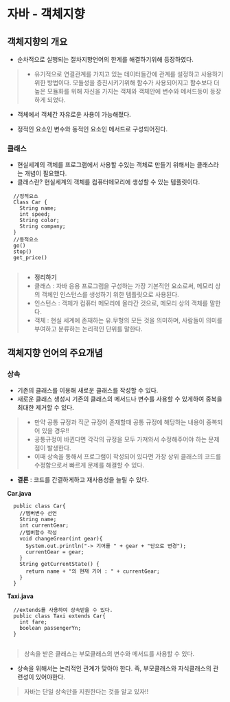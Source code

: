 # 자바 - 객체지향

## 객체지향의 개요

- 순차적으로 실행되는 절차지향언어의 한계를 해결하기위해 등장하였다.

> - 유기적으로 연결관계를 가지고 있는 데이터들간에 관계를 설정하고 사용하기위한 방법이다.
  모듈성을 증진시키기위해 함수가 사용되어지고 함수보다 더 높은 모듈화를 위해 자신을 가지는 객체와
  객체안에 변수와 메서드등이 등장하게 되었다.
  - 객체에서 객체간 자유로운 사용이 가능해졌다.
  
  
- 정적인 요소인 변수와 동적인 요소인 메서드로 구성되어진다.

### 클래스

- 현실세계의 객체를 프로그램에서 사용할 수있는 객체로 만들기 위해서는 클래스라는 개념이 필요했다.
- 클래스란? 현실세계의 객체를 컴퓨터메모리에 생성할 수 있는 템플릿이다.
```
  //정적요소
  Class Car {
    String name;
    int speed;
    String color;
    String company;
  }
  //동적요소
  go()
  stop()
  get_price()
  
```

> - **정리하기**
> - 클래스 : 자바 응용 프로그램을 구성하는 가장 기본적인 요소로써, 메모리 상의 객체인 인스턴스를 생성하기 위한 템플릿으로 사용된다.
> - 인스턴스 : 객체가 컴퓨터 메모리에 올라간 것으로, 메모리 상의 객체를 말한다.
> - 객체 : 현실 세계에 존재하는 유.무형의 모든 것을 의미하며, 사람들이 의미를 부여하고 분류하는 논리적인 단위를 말한다.

## 객체지향 언어의 주요개념

### 상속
- 기존의 클래스를 이용해 새로운 클래스를 작성할 수 있다.
- 새로운 클래스 생성시 기존의 클래스의 메서드나 변수를 사용할 수 있게하여 중복을 최대한 제거할 수 있다.

> - 만약 공통 규정과 직군 규정이 존재할때 공통 규정에 해당하는 내용이 중복되어 있을 경우!!
> - 공통규정이 바뀐다면 각각의 규정을 모두 가져와서 수정해주어야 하는 문제점이 발생한다.
> - 이때 상속을 통해서 프로그램이 작성되어 있다면 가장 상위 클래스의 코드를 수정함으로서 빠르게 문제를 해결할 수 있다.


- **결론** : 코드를 간결하게하고 재사용성을 늘릴 수 있다.

**Car.java**
```
  public class Car{
    //멤버변수 선언
    String name;
    int currentGear;
    //멤버함수 작성
    void changeGrear(int gear){
      System.out.println("-> 기어를 " + gear + "단으로 변경");
      currentGear = gear;
    }
    String getCurrentState() {
      return name + "의 현재 기어 : " + currentGear;
    }
  }
```

**Taxi.java**
```
  //extends를 사용하여 상속받을 수 있다.
  public class Taxi extends Car{
    int fare;
    boolean passengerYn;
  }
  
```
> 상속을 받은 클래스는 부모클래스의 변수와 메서드를 사용할 수 있다.


- 상속을 위해서는 논리적인 관계가 맞아야 한다. 즉, 부모클래스와 자식클래스의 관련성이 있어야한다.

> 자바는 단일 상속만을 지원한다는 것을 알고 있자!!
